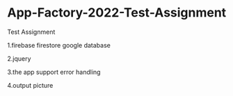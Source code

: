 # App-Factory-2022-Test-Assignment
Test Assignment

1.firebase firestore google database

2.jquery

3.the app support error handling

4.output picture 
